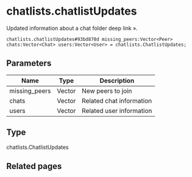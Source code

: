 # chatlists.chatlistUpdates
Updated information about a chat folder deep link ».

```
chatlists.chatlistUpdates#93bd878d missing_peers:Vector<Peer> chats:Vector<Chat> users:Vector<User> = chatlists.ChatlistUpdates;
```

## Parameters
| Name | Type | Description |
| ---- | :----: | ----------- |
| missing_peers | Vector<Peer> | New peers to join |
| chats | Vector<Chat> | Related chat information |
| users | Vector<User> | Related user information |


## Type
chatlists.ChatlistUpdates

## Related pages
